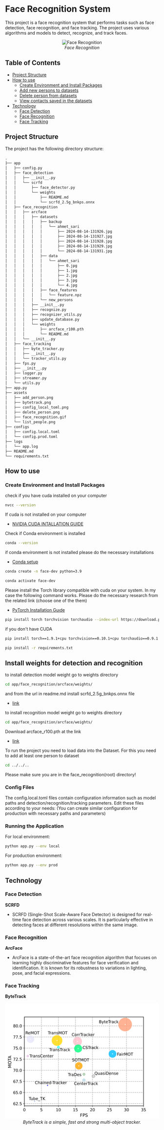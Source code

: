 # Face Recognition System

This project is a face recognition system that performs tasks such as face detection, face recognition, and face tracking. The project uses various algorithms and models to detect, recognize, and track faces.

<p align="center">
<img src="./assets/face_recognition.gif" alt="Face Recognition" />
<br>
<em>Face Recognition</em>
</p>


## Table of Contents

- [Project Structure](#Project-Structure)
- [How to use](#how-to-use)
  - [Create Environment and Install Packages](#create-environment-and-install-packages)
  - [Add new persons to datasets](#add-new-persons-to-datasets)
  - [Delete person from datasets](#Delete-person-from-datasets)
  - [View contacts saved in the datasets](#View-contacts-saved-in-the-datasets)
- [Technology](#technology)
  - [Face Detection](#face-detection)
  - [Face Recognition](#face-recognition)
  - [Face Tracking](#face-tracking)

## Project Structure

The project has the following directory structure:

```
.
├── app
│   ├── config.py
│   ├── face_detection
│   │   ├── __init__.py
│   │   └── scrfd
│   │       ├── face_detector.py
│   │       └── weights
│   │           ├── README.md
│   │           └── scrfd_2.5g_bnkps.onnx
│   ├── face_recognition
│   │   ├── arcface
│   │   │   ├── datasets
│   │   │   │   ├── backup
│   │   │   │   │   └── ahmet_sari
│   │   │   │   │       ├── 2024-08-14-131926.jpg
│   │   │   │   │       ├── 2024-08-14-131927.jpg
│   │   │   │   │       ├── 2024-08-14-131928.jpg
│   │   │   │   │       ├── 2024-08-14-131929.jpg
│   │   │   │   │       └── 2024-08-14-131931.jpg
│   │   │   │   ├── data
│   │   │   │   │   └── ahmet_sari
│   │   │   │   │       ├── 0.jpg
│   │   │   │   │       ├── 1.jpg
│   │   │   │   │       ├── 2.jpg
│   │   │   │   │       ├── 3.jpg
│   │   │   │   │       └── 4.jpg
│   │   │   │   ├── face_features
│   │   │   │   │   └── feature.npz
│   │   │   │   └── new_persons
│   │   │   ├── __init__.py
│   │   │   ├── recognize.py
│   │   │   ├── recognizer_utils.py
│   │   │   ├── update_database.py
│   │   │   └── weights
│   │   │       ├── arcface_r100.pth
│   │   │       └── README.md
│   │   └── __init__.py
│   ├── face_tracking
│   │   ├── byte_tracker.py
│   │   ├── __init__.py
│   │   └── tracker_utils.py
│   ├── fps.py
│   ├── __init__.py
│   ├── logger.py
│   ├── streamer.py
│   └── utils.py
├── app.py
├── assets
│   ├── add_person.png
│   ├── bytetrack.png
│   ├── config_local_toml.png
│   ├── delete_person.png
│   ├── face_recognition.gif
│   └── list_people.png
├── configs
│   ├── config.local.toml
│   └── config.prod.toml
├── logs
│   └── app.log
├── README.md
└── requirements.txt

```

## How to use

### Create Environment and Install Packages
check if you have cuda installed on your computer
```bash
nvcc --version
```

If cuda is not installed on your computer
- [NVIDIA CUDA INTALLATION GUIDE](https://docs.nvidia.com/cuda/cuda-installation-guide-linux/index.html)

Check if Conda environment is installed
```bash
conda --version
```
if conda environment is not installed please do the necessary installations

- [Conda setup](https://conda.io/projects/conda/en/latest/user-guide/getting-started.html)

```bash
conda create -n face-dev python=3.9
```

```bash
conda activate face-dev
```

Please install the Torch library compatible with cuda on your system. In my case the following command works. Please do the necessary research from the related link (choose one of the them)
- [PyTorch Installation Guıde](https://pytorch.org/get-started/locally/)
```bash
pip install torch torchvision torchaudio --index-url https://download.pytorch.org/whl/cu124
```
if you don't have CUDA
```bash
pip install torch==1.9.1+cpu torchvision==0.10.1+cpu torchaudio==0.9.1 -f https://download.pytorch.org/whl/torch_stable.html
```

```bash
pip install -r requirements.txt
```
## Install weights for detection and recognition
to install detection model weight go to weights directory
```bash
cd app/face_recognition/arcface/weights/
```
and from the url in readme.md install scrfd_2.5g_bnkps.onnx file
- [link](https://drive.google.com/drive/folders/1C9RzReAihJQRl8EJOX6vQj7qbHBPmzME?usp=sharing)

to install recognition model weight go to weights directory
```bash
cd app/face_recognition/arcface/weights/ 
```

Download arcface_r100.pth at the link
- [link](https://drive.google.com/drive/folders/1CHHb_7wbvfjKPFNKVBb76lL5sVfBLcv5?usp=sharing)

To run the project you need to load data into the Dataset. For this you need to add at least one person to dataset
```bash
cd ../../..
```
Please make sure you are in the face_recognition(root) directory!

### Config Files

The config.local.toml files contain configuration information such as model paths and 
detection/recognition/tracking parameters. Edit these files according to your needs:
(You can create similar configuration for production with necessary paths and parameters)

### Running the Application
For local environment:

```bash
python app.py --env local
```
For production environment:
```bash
python app.py --env prod
```

## Technology

### Face Detection

 **SCRFD**
   - SCRFD (Single-Shot Scale-Aware Face Detector) is designed for real-time face detection across various scales. It is particularly effective in detecting faces at different resolutions within the same image.

### Face Recognition

 **ArcFace**

   - ArcFace is a state-of-the-art face recognition algorithm that focuses on learning highly discriminative features for face verification and identification. It is known for its robustness to variations in lighting, pose, and facial expressions.


### Face Tracking

 **ByteTrack**
   <p align="center">
   <img src="./assets/bytetrack.png" alt="ByteTrack" />
   <br>
   <em>ByteTrack is a simple, fast and strong multi-object tracker.</em>
   </p>

